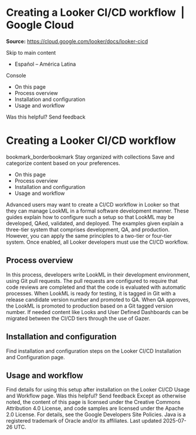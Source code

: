 # Creating a Looker CI/CD workflow  |  Google Cloud

**Source:** https://cloud.google.com/looker/docs/looker-cicd

Skip to main content 
  * Español – América Latina

Console 


  * On this page
  * Process overview
  * Installation and configuration
  * Usage and workflow




Was this helpful?
Send feedback 
#  Creating a Looker CI/CD workflow
bookmark_borderbookmark Stay organized with collections  Save and categorize content based on your preferences.
  * On this page
  * Process overview
  * Installation and configuration
  * Usage and workflow


Advanced users may want to create a CI/CD workflow in Looker so that they can manage LookML in a formal software development manner. These guides explain how to configure such a setup so that LookML may be developed, QAed, validated, and deployed.
The examples given explain a three-tier system that comprises development, QA, and production. However, you can apply the same principles to a two-tier or four-tier system.
Once enabled, all Looker developers must use the CI/CD workflow.
## Process overview
In this process, developers write LookML in their development environment, using Git pull requests. The pull requests are configured to require that code reviews are completed and that the code is evaluated with automatic processes.
When LookML is ready for testing, it is tagged in Git with a release candidate version number and promoted to QA. When QA approves, the LookML is promoted to production based on a Git tagged version number.
If needed content like Looks and User Defined Dashboards can be migrated between the CI/CD tiers through the use of Gazer.
## Installation and configuration
Find installation and configuration steps on the Looker CI/CD Installation and Configuration page.
## Usage and workflow
Find details for using this setup after installation on the Looker CI/CD Usage and Workflow page.
Was this helpful?
Send feedback 
Except as otherwise noted, the content of this page is licensed under the Creative Commons Attribution 4.0 License, and code samples are licensed under the Apache 2.0 License. For details, see the Google Developers Site Policies. Java is a registered trademark of Oracle and/or its affiliates.
Last updated 2025-07-26 UTC.


